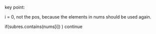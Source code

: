 key point:

i = 0, not the pos, because the elements in nums should be used again.

if(subres.contains(nums[i]) )  continue